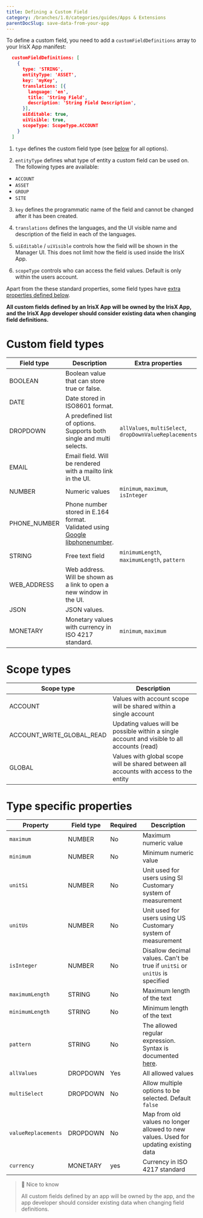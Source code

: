 ```yaml
---
title: Defining a Custom Field
category: /branches/1.0/categories/guides/Apps & Extensions
parentDocSlug: save-data-from-your-app
---
```



To define a custom field, you need to add a `customFieldDefinitions` array to your IrisX App manifest:

```json
  customFieldDefinitions: [
    {
      type: 'STRING',
      entityType: 'ASSET',
      key: 'myKey',
      translations: [{
        language: 'en',
        title: 'String Field',
        description: 'String Field Description',
      }],
      uiEditable: true,
      uiVisible: true,
      scopeType: ScopeType.ACCOUNT
    }
  ]
```



1. `type` defines the custom field type (see [below](#custom-field-types) for all options).

2. `entityType` defines what type of entity a custom field can be used on. The following types are available:
  - `ACCOUNT`
  - `ASSET`
  - `GROUP`
  - `SITE`

3. `key` defines the programmatic name of the field and cannot be changed after it has been created.

4. `translations` defines the languages, and the UI visible name and description of the field in each of the languages.

5. `uiEditable` / `uiVisible` controls how the field will be shown in the Manager UI. This does not limit how the field is used inside the IrisX App.

6. `scopeType` controls who can access the field values. Default is only within the users account.

  Apart from the these standard properties, some field types have [extra properties defined below](#type-specific-properties).

  **All custom fields defined by an IrisX App will be owned by the IrisX App, and the IrisX App developer should consider existing data when changing field definitions.**

# Custom field types

| Field type   | Description                                                                                                             | Extra properties                                        |
|--------------|-------------------------------------------------------------------------------------------------------------------------| ------------------------------------------------------- |
| BOOLEAN      | Boolean value that can store true or false.                                                                             |                                                         |
| DATE         | Date stored in ISO8601 format.                                                                                          |                                                         |
| DROPDOWN     | A predefined list of options. Supports both single and multi selects.                                                   | `allValues`, `multiSelect`, `dropDownValueReplacements` |
| EMAIL        | Email field. Will be rendered with a mailto link in the UI.                                                             |                                                         |
| NUMBER       | Numeric values                                                                                                          | `minimum`, `maximum`, `isInteger`                       |
| PHONE_NUMBER | Phone number stored in E.164 format. Validated using [Google libphonenumber](https://github.com/google/libphonenumber). |                                                         |
| STRING       | Free text field                                                                                                         | `minimumLength`, `maximumLength`, `pattern`             |
| WEB_ADDRESS  | Web address. Will be shown as a link to open a new window in the UI.                                                    |                                                         |
| JSON         | JSON values.                                                                                                            |                                                         |
| MONETARY     | Monetary values with currency in ISO 4217 standard.                                                                     | `minimum`, `maximum`                                    |

# Scope types

| Scope type                | Description | 
|---------------------------|-------------------------------|
| ACCOUNT                   | Values with account scope will be shared within a single account |
| ACCOUNT_WRITE_GLOBAL_READ | Updating values will be possible within a single account and visible to all accounts (read) |
| GLOBAL                    | Values with global scope will be shared between all accounts with access to the entity |

# Type specific properties

| Property                    | Field type | Required | Description                                                                                             |
|-----------------------------|------------|----------|---------------------------------------------------------------------------------------------------------|
| `maximum`           | NUMBER     | No       | Maximum numeric value |
| `minimum`           | NUMBER     | No       | Minimum numeric value |
| `unitSi`            | NUMBER     | No       | Unit used for users using SI Customary system of measurement |
| `unitUs`            | NUMBER     | No       | Unit used for users using US Customary system of measurement |
| `isInteger`         | NUMBER     | No       | Disallow decimal values. Can't be true if `unitSi` or `unitUs` is specified |
| `maximumLength`     | STRING     | No       | Maximum length of the text |
| `minimumLength`     | STRING     | No       | Minimum length of the text |
| `pattern`           | STRING     | No       | The allowed regular expression. Syntax is documented [here](https://github.com/google/re2/wiki/Syntax). |
| `allValues`         | DROPDOWN   | Yes      | All allowed values |
| `multiSelect`       | DROPDOWN   | No       | Allow multiple options to be selected. Default `false`                                                  |
| `valueReplacements` | DROPDOWN   | No       | Map from old values no longer allowed to new values. Used for updating existing data                    |
| `currency`          | MONETARY   | yes      | Currency in ISO 4217 standard |

> 📘 Nice to know
> 
> All custom fields defined by an app will be owned by the app, and the app developer should consider existing data when changing field definitions.
